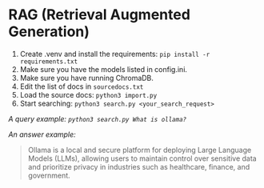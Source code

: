 # RAG (Retrieval Augmented Generation)

1. Create .venv and install the requirements: `pip install -r requirements.txt`
3. Make sure you have the models listed in config.ini.
4. Make sure you have running ChromaDB.
5. Edit the list of docs in `sourcedocs.txt`
6. Load the source docs: `python3 import.py`
7. Start searching: `python3 search.py <your_search_request>`

*A query example: `python3 search.py What is ollama?`*

*An answer example:*
> Ollama is a local and secure platform for deploying Large Language Models (LLMs), allowing users to maintain control over sensitive data and prioritize privacy in industries such as healthcare, finance, and government.